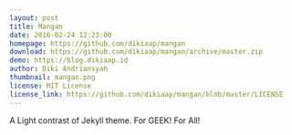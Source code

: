 ```yaml
---
layout: post
title: Mangan
date: 2016-02-24 12:23:00
homepage: https://github.com/dikiaap/mangan
download: https://github.com/dikiaap/mangan/archive/master.zip
demo: https://blog.dikiaap.id
author: Diki Andriansyah
thumbnail: mangan.png
license: MIT License
license_link: https://github.com/dikiaap/mangan/blob/master/LICENSE
---
```


A Light contrast of Jekyll theme. For GEEK! For All!